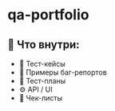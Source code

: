 # qa-portfolio

## 📄 Что внутри:
- 🧪 Тест-кейсы
- 🐞 Примеры баг-репортов
- 📝 Тест-планы
- ⚙️ API / UI 
- 🧪 Чек-листы
